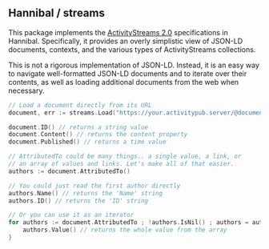 ## Hannibal / streams

This package implements the [ActivityStreams 2.0](https://www.w3.org/TR/activitystreams-core/) 
specifications in Hannibal.  Specifically, it provides an overly simplistic view of JSON-LD 
documents, contexts, and the various types of ActivityStreams collections.

This is not a rigorous implementation of JSON-LD.  Instead, it is an easy way to navigate 
well-formatted JSON-LD documents and to iterate over their contents, as well as loading 
additional documents from the web when necessary.

```go
// Load a document directly from its URL
document, err := streams.Load("https://your.activitypub.server/@documentId")

document.ID() // returns a string value
document.Content() // returns the content property
document.Published() // returns a time value

// AttributedTo could be many things.. a single value, a link, or
// an array of values and links. Let's make all of that easier.
authors := document.AttributedTo() 

// You could just read the first author directly
authors.Name() // returns the 'Name' string
authors.ID() // returns the 'ID' string

// Or you can use it as an iterator
for authors := document.AttributedTo ; !authors.IsNil() ; authors = authors.Tail() {
	authors.Value() // returns the whole value from the array
}
```